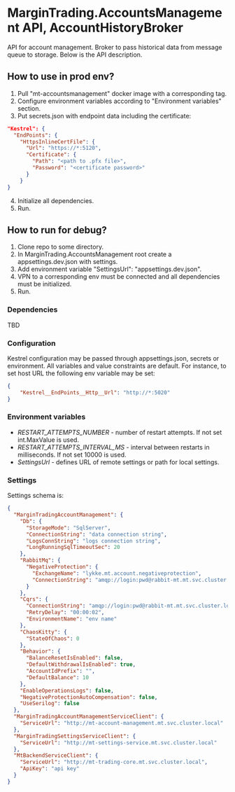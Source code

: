 # MarginTrading.AccountsManagement API, AccountHistoryBroker #

API for account management. Broker to pass historical data from message queue to storage.
Below is the API description.

## How to use in prod env? ##

1. Pull "mt-accountsmanagement" docker image with a corresponding tag.
2. Configure environment variables according to "Environment variables" section.
3. Put secrets.json with endpoint data including the certificate:
```json
"Kestrel": {
  "EndPoints": {
    "HttpsInlineCertFile": {
      "Url": "https://*:5120",
      "Certificate": {
        "Path": "<path to .pfx file>",
        "Password": "<certificate password>"
      }
    }
}
```
4. Initialize all dependencies.
5. Run.

## How to run for debug? ##

1. Clone repo to some directory.
2. In MarginTrading.AccountsManagement root create a appsettings.dev.json with settings.
3. Add environment variable "SettingsUrl": "appsettings.dev.json".
4. VPN to a corresponding env must be connected and all dependencies must be initialized.
5. Run.

### Dependencies ###

TBD

### Configuration ###

Kestrel configuration may be passed through appsettings.json, secrets or environment.
All variables and value constraints are default. For instance, to set host URL the following env variable may be set:
```json
{
    "Kestrel__EndPoints__Http__Url": "http://*:5020"
}
```

### Environment variables ###

* *RESTART_ATTEMPTS_NUMBER* - number of restart attempts. If not set int.MaxValue is used.
* *RESTART_ATTEMPTS_INTERVAL_MS* - interval between restarts in milliseconds. If not set 10000 is used.
* *SettingsUrl* - defines URL of remote settings or path for local settings.

### Settings ###

Settings schema is:

```json
{
  "MarginTradingAccountManagement": {
    "Db": {
      "StorageMode": "SqlServer",
      "ConnectionString": "data connection string",
      "LogsConnString": "logs connection string",
      "LongRunningSqlTimeoutSec": 20
    },
    "RabbitMq": {
      "NegativeProtection": {
        "ExchangeName": "lykke.mt.account.negativeprotection",
        "ConnectionString": "amqp://login:pwd@rabbit-mt.mt.svc.cluster.local:5672"
      }
    },
    "Cqrs": {
      "ConnectionString": "amqp://login:pwd@rabbit-mt.mt.svc.cluster.local:5672",
      "RetryDelay": "00:00:02",
      "EnvironmentName": "env name"
    },
    "ChaosKitty": {
      "StateOfChaos": 0
    },
    "Behavior": {
      "BalanceResetIsEnabled": false,
      "DefaultWithdrawalIsEnabled": true,
      "AccountIdPrefix": "",
      "DefaultBalance": 10
    },
    "EnableOperationsLogs": false,
    "NegativeProtectionAutoCompensation": false,
    "UseSerilog": false
  },
  "MarginTradingAccountManagementServiceClient": {
    "ServiceUrl": "http://mt-account-management.mt.svc.cluster.local"
  },
  "MarginTradingSettingsServiceClient": {
    "ServiceUrl": "http://mt-settings-service.mt.svc.cluster.local"
  },
  "MtBackendServiceClient": {
    "ServiceUrl": "http://mt-trading-core.mt.svc.cluster.local",
    "ApiKey": "api key"
  }
}
```
